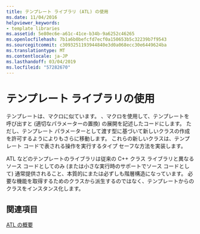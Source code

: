 ```yaml
---
title: テンプレート ライブラリ (ATL) の使用
ms.date: 11/04/2016
helpviewer_keywords:
- template libraries
ms.assetid: 5e80ec6e-a61c-41ce-b34b-9a6252c46265
ms.openlocfilehash: 7b1a6b0befcfd7ecf0a150653b5c32239b7f9543
ms.sourcegitcommit: c3093251193944840e3d0a068ecc30e6449624ba
ms.translationtype: MT
ms.contentlocale: ja-JP
ms.lasthandoff: 03/04/2019
ms.locfileid: "57282670"
---
```

# <a name="using-a-template-library"></a>テンプレート ライブラリの使用

テンプレートは、マクロに似ています。 、マクロを使用して、テンプレートを呼び出すと (適切なパラメーターの置換) の展開を記述したコードにします。 ただし、テンプレート パラメーターとして渡す型に基づいて新しいクラスの作成を許可するようによりもさらに移動します。 これらの新しいクラスは、テンプレート コードで表される操作を実行するタイプ セーフな方法を実装します。

ATL などのテンプレートのライブラリは従来の C++ クラス ライブラリと異なるソース コードとしてのみ (または小さな実行時のサポートでソース コードとして) 通常提供されること、本質的にまたは必ずしも階層構造になっています。 必要な機能を取得するためのクラスから派生するのではなく、テンプレートからのクラスをインスタンス化します。

## <a name="see-also"></a>関連項目

[ATL の概要](../atl/introduction-to-atl.md)
